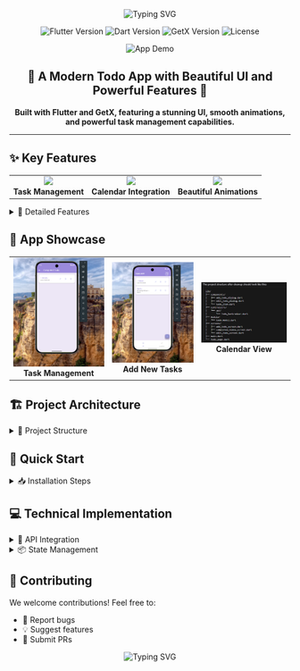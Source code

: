 <div align="center">
  <img src="https://readme-typing-svg.demolab.com?font=Fira+Code&weight=600&size=28&duration=3000&pause=1000&color=9B8ADB&center=true&vCenter=true&width=435&lines=✨+Flutter+Todo+App+✨;🎯+Task+Management+Made+Beautiful;🚀+Built+with+Flutter+%2B+GetX" alt="Typing SVG" />
</div>

<div align="center">
  
  ![Flutter Version](https://img.shields.io/badge/Flutter-3.0+-02569B?logo=flutter)
  ![Dart Version](https://img.shields.io/badge/Dart-3.0+-0175C2?logo=dart)
  ![GetX Version](https://img.shields.io/badge/GetX-Latest-8B0000?logo=getx)
  ![License](https://img.shields.io/badge/License-MIT-purple.svg)
  
</div>

<p align="center">
  <img src="assets/Samples/TODO_API.gif" alt="App Demo" width="300"/>
</p>

<h2 align="center">🌟 A Modern Todo App with Beautiful UI and Powerful Features 🌟</h2>

<p align="center">
  <b>Built with Flutter and GetX, featuring a stunning UI, smooth animations, and powerful task management capabilities.</b>
</p>

---

## ✨ Key Features

<div align="center">
  <table>
    <tr>
      <td align="center">
        <img src="https://img.icons8.com/color/48/000000/checked-2.png"/><br/>
        <b>Task Management</b>
      </td>
      <td align="center">
        <img src="https://img.icons8.com/color/48/000000/calendar.png"/><br/>
        <b>Calendar Integration</b>
      </td>
      <td align="center">
        <img src="https://img.icons8.com/color/48/000000/animation.png"/><br/>
        <b>Beautiful Animations</b>
      </td>
    </tr>
  </table>
</div>

<details>
<summary>🎯 Detailed Features</summary>

### Core Functionality
- ✅ Create, Read, Update, Delete tasks
- 📅 Calendar-based task organization
- 🔄 Real-time updates with GetX
- 💫 Smooth loading animations
- ✨ Beautiful UI components
- 📱 Responsive design
- 🌙 Task completion tracking

### Technical Features
- 🔐 State management with GetX
- 📡 RESTful API integration
- 🎨 Custom UI components
- 🔄 Loading state management
</details>

## 📱 App Showcase

<div align="center">
  <table>
    <tr>
      <td align="center">
        <img src="assets/Samples/image-1.png" width="200" alt="Task List"/><br/>
        <b>Task Management</b>
      </td>
      <td align="center">
        <img src="assets/Samples/image.png" width="200" alt="Add Task"/><br/>
        <b>Add New Tasks</b>
      </td>
      <td align="center">
        <img src="assets/Samples/image5.png" width="200" alt="Calendar View"/><br/>
        <b>Calendar View</b>
      </td>
    </tr>
  </table>
</div>

## 🏗️ Project Architecture

<details>
<summary>📂 Project Structure</summary>

```
lib/
├── 📱 api_examples/        # API integration layer
├── 🎨 components/         # Reusable UI components
│   ├── dialogs/         # Custom dialogs
│   ├── loading/        # Loading animations
│   └── widgets/       # Shared widgets
├── 🎮 controllers/     # GetX controllers
├── 📦 models/         # Data models
├── 🖼️ screens/       # App screens
└── 📍 main.dart     # Entry point
```
</details>

## 🚀 Quick Start

<details>
<summary>📥 Installation Steps</summary>

1. **Clone the repository**
```bash
git clone https://github.com/yourusername/flutter-todo-app.git
```

2. **Navigate to project directory**
```bash
cd flutter-todo-app
```

3. **Install dependencies**
```bash
flutter pub get
```

4. **Run the app**
```bash
flutter run
```
</details>

## 💻 Technical Implementation

<details>
<summary>📡 API Integration</summary>

```dart
// API Configuration
final String baseUrl = 'https://679c68d087618946e65216b3.mockapi.io/api/todolist';

// Available Endpoints
✓ GET    /todos     # Fetch all todos
✓ POST   /todos     # Create new todo
✓ PUT    /todos/:id # Update todo
✓ DELETE /todos/:id # Remove todo
```
</details>

<details>
<summary>📦 State Management</summary>

### GetX Implementation
```dart
class TodoController extends GetxController {
  // Reactive State
  final todos = <TodoModel>[].obs;
  final isLoading = false.obs;

  // State Management
  void updateTodos() => todos.refresh();
  
  // Loading State
  void toggleLoading() => isLoading.toggle();
}
```
</details>

## 🤝 Contributing

We welcome contributions! Feel free to:

- 🐛 Report bugs
- 💡 Suggest features
- 🔧 Submit PRs

<div align="center">
  <img src="https://readme-typing-svg.demolab.com?font=Fira+Code&weight=600&size=24&duration=3000&pause=1000&color=9B8ADB&center=true&vCenter=true&width=435&lines=Thank+you+for+visiting!;Don't+forget+to+⭐+the+repo!" alt="Typing SVG" />
</div>